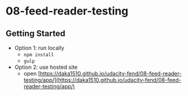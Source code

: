 # 08-feed-reader-testing

## Getting Started
- Option 1: run locally
  - `npm install`
  - `gulp`
- Option 2: use hosted site
  - open [https://daka1510.github.io/udacity-fend/08-feed-reader-testing/app/](https://daka1510.github.io/udacity-fend/08-feed-reader-testing/app/)
